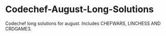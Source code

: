# Codechef-August-Long-Solutions
Codechef long solutions for august. Includes CHEFWARS, LINCHESS AND CRDGAME3.
